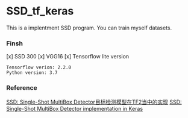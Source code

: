 # SSD_tf_keras

This is a implentment SSD program. You can train myself datasets.

### Finsh 
[x] SSD 300
[x] VGG16 
[x] Tensorflow lite version

```
Tensorflow verion: 2.2.0
Python version: 3.7
```

### Reference
[SSD: Single-Shot MultiBox Detector目标检测模型在TF2当中的实现](https://github.com/bubbliiiing/ssd-tf2/tree/67928f7e3b24a12ec0540ec09cc2b0f5406b5879)
[SSD: Single-Shot MultiBox Detector implementation in Keras](https://github.com/mattroos/ssd_tensorflow2)
